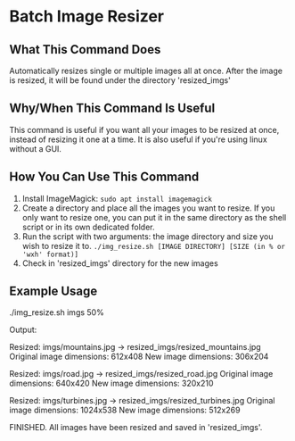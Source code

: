 # Batch Image Resizer 

## What This Command Does
Automatically resizes single or multiple images all at once. 
After the image is resized, it will be found under the directory 'resized\_imgs'

## Why/When This Command Is Useful
This command is useful if you want all your images to be resized at once, instead of resizing it one at a time. It is also useful if you're using linux without a GUI. 

## How You Can Use This Command
1. Install ImageMagick: ```sudo apt install imagemagick```
2. Create a directory and place all the images you want to resize. If you only want to resize one, you can put it in the same directory as the shell script or in its own dedicated folder.
3. Run the script with two arguments: the image directory and size you wish to resize it to.
	```./img_resize.sh [IMAGE DIRECTORY] [SIZE (in % or 'wxh' format)]```
4. Check in 'resized\_imgs' directory for the new images

## Example Usage
./img\_resize.sh imgs 50%

Output:

Resized: imgs/mountains.jpg → resized\_imgs/resized\_mountains.jpg
Original image dimensions: 612x408
New image dimensions: 306x204
 
Resized: imgs/road.jpg → resized\_imgs/resized\_road.jpg
Original image dimensions: 640x420
New image dimensions: 320x210
 
Resized: imgs/turbines.jpg → resized\_imgs/resized\_turbines.jpg
Original image dimensions: 1024x538
New image dimensions: 512x269
 
FINISHED. All images have been resized and saved in 'resized\_imgs'.
